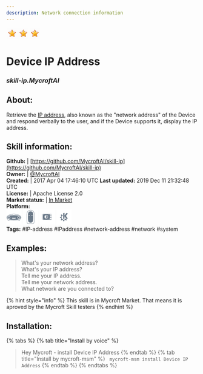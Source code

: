```yaml
---  
description: Network connection information  
---  
```

![](../.gitbook/assets/star.png)![](../.gitbook/assets/star.png)![](../.gitbook/assets/star.png)  
# Device IP Address  
### _skill-ip.MycroftAI_  
## About:  
Retrieve the [IP address](https://en.wikipedia.org/wiki/IP_address), also known as the "network address" of the Device and respond verbally to the user, and if the Device supports it, display the IP address.

## Skill information:  
**Github:** | [https://github.com/MycroftAI/skill-ip](https://github.com/MycroftAI/skill-ip)  
**Owner:** | [@MycroftAI](https://github.com/MycroftAI)  
**Created:** | 2017 Apr 04 17:46:10 UTC  **Last updated:** 2019 Dec 11 21:32:48 UTC  
**License:** | Apache License 2.0  
**Market status:** | [In Market](https://market.mycroft.ai/skill/mycroft-ip)  
**Platform:**  
 ![](../.gitbook/assets/mark-1-icon.png)  ![](../.gitbook/assets/mark-2-icon.png)  ![](../.gitbook/assets/picroft-icon.png)  ![](../.gitbook/assets/kde.png)   
**Tags:** \#IP-address \#IPaddress \#network-address \#network \#system   
## Examples:  
> What's your network address?  
> What's your IP address?  
> Tell me your IP address.  
> Tell me your network address.  
> What network are you connected to?  
  
{% hint style="info" %}
This skill is in Mycroft Market. That means it is aproved by the Mycroft Skill testers
{% endhint %}
    
## Installation:  
{% tabs %}
{% tab title="Install by voice" %}
> Hey Mycroft - install Device IP Address
{% endtab %}
  {% tab title="Install by mycroft-msm" %}
``` mycroft-msm install Device IP Address```
{% endtab %}
  {% endtabs %}
  